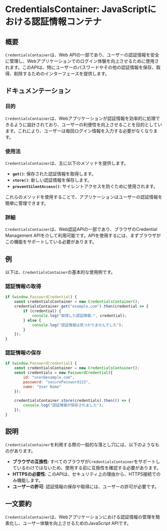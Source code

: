 <!--
Meta Description: # CredentialsContainer: JavaScriptにおける認証情報コンテナ ## 概要 `CredentialsContainer`は、Web APIの一部であり、ユーザーの認証情報を安全に管理し、Webアプリケーションでのログイン体験を向上させるために使用されます。このAPIは、...
Meta Keywords: credentialscontainer, passwordcredential, const, new, credential
-->

# CredentialsContainer: JavaScriptにおける認証情報コンテナ

## 概要
`CredentialsContainer`は、Web APIの一部であり、ユーザーの認証情報を安全に管理し、Webアプリケーションでのログイン体験を向上させるために使用されます。このAPIは、特にユーザーのパスワードやその他の認証情報を保存、取得、削除するためのインターフェースを提供します。

## ドキュメンテーション
### 目的
`CredentialsContainer`は、Webアプリケーションが認証情報を効率的に処理できるように設計されており、ユーザーの利便性を向上させることを目的としています。これにより、ユーザーは毎回ログイン情報を入力する必要がなくなります。

### 使用法
`CredentialsContainer`は、主に以下のメソッドを提供します。

- **`get()`**: 保存された認証情報を取得します。
- **`store()`**: 新しい認証情報を保存します。
- **`preventSilentAccess()`**: サイレントアクセスを防ぐために使用されます。

これらのメソッドを使用することで、アプリケーションはユーザーの認証情報を簡単に管理できます。

### 詳細
`CredentialsContainer`は、Web認証APIの一部であり、ブラウザのCredential Management APIを介して利用可能です。APIを使用するには、まずブラウザがこの機能をサポートしている必要があります。

## 例
以下は、`CredentialsContainer`の基本的な使用例です。

### 認証情報の取得
```javascript
if (window.PasswordCredential) {
    const credentialsContainer = new CredentialsContainer();
    credentialsContainer.get("example.com").then(credential => {
        if (credential) {
            console.log("取得した認証情報:", credential);
        } else {
            console.log("認証情報は見つかりませんでした");
        }
    });
}
```

### 認証情報の保存
```javascript
if (window.PasswordCredential) {
    const credentialsContainer = new CredentialsContainer();
    const credentials = new PasswordCredential({
        id: "user@example.com",
        password: "securePassword123",
        name: "User Name"
    });
    
    credentialsContainer.store(credentials).then(() => {
        console.log("認証情報が保存されました");
    });
}
```

## 説明
`CredentialsContainer`を利用する際の一般的な落とし穴には、以下のようなものがあります。

- **ブラウザの互換性**: すべてのブラウザが`CredentialsContainer`をサポートしているわけではないため、使用する前に互換性を確認する必要があります。
- **HTTPSの必要性**: このAPIは、セキュリティ上の理由から、HTTPS接続でのみ機能します。
- **ユーザーの許可**: 認証情報の保存や取得には、ユーザーの許可が必要です。

## 一文要約
`CredentialsContainer`は、Webアプリケーションにおける認証情報の管理を簡素化し、ユーザー体験を向上させるためのJavaScript APIです。